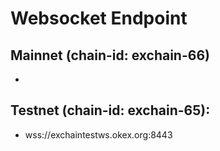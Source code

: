 # Websocket Endpoint

## Mainnet (chain-id: exchain-66)
- 

## Testnet (chain-id: exchain-65):
- wss://exchaintestws.okex.org:8443 


